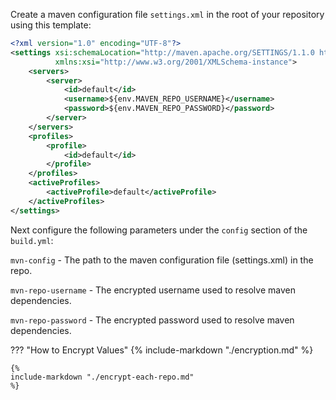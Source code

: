 Create a maven configuration file `settings.xml` in the root of your repository using this template:

```xml
<?xml version="1.0" encoding="UTF-8"?>
<settings xsi:schemaLocation="http://maven.apache.org/SETTINGS/1.1.0 http://maven.apache.org/xsd/settings-1.1.0.xsd" xmlns="http://maven.apache.org/SETTINGS/1.1.0"
          xmlns:xsi="http://www.w3.org/2001/XMLSchema-instance">
    <servers>
        <server>
            <id>default</id>
            <username>${env.MAVEN_REPO_USERNAME}</username>
            <password>${env.MAVEN_REPO_PASSWORD}</password>
        </server>
    </servers>
    <profiles>
        <profile>
            <id>default</id>
        </profile>
    </profiles>
    <activeProfiles>
        <activeProfile>default</activeProfile>
    </activeProfiles>
</settings>
```

Next configure the following parameters under the `config` section of the `build.yml`:

`mvn-config` - The path to the maven configuration file (settings.xml) in the repo.

`mvn-repo-username` - The encrypted username used to resolve maven dependencies.

`mvn-repo-password` - The encrypted password used to resolve maven dependencies.

??? "How to Encrypt Values"
    {%
    include-markdown "./encryption.md"
    %}

    {%
    include-markdown "./encrypt-each-repo.md"
    %}